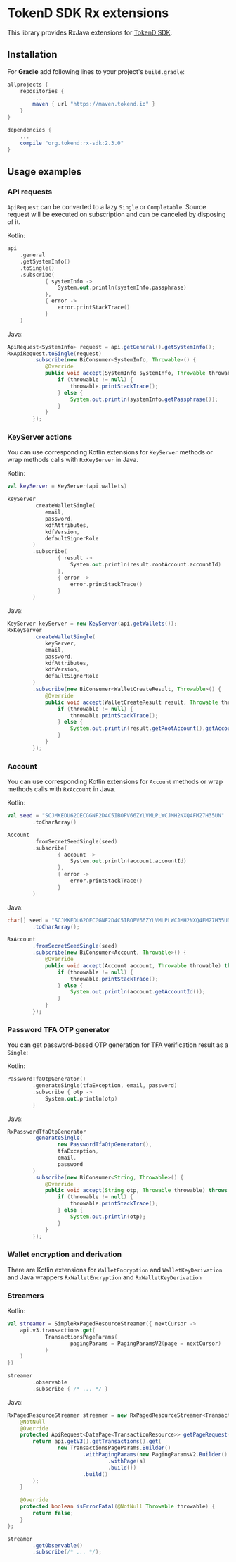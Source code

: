 # TokenD SDK Rx extensions

This library provides RxJava extensions for [TokenD SDK](https://github.com/tokend/kotlin-sdk).

## Installation

For **Gradle** add following lines to your project's `build.gradle`:
```groovy
allprojects {
    repositories {
        ...
        maven { url "https://maven.tokend.io" }
    }
}

dependencies {
    ...
    compile "org.tokend:rx-sdk:2.3.0"
}

```

## Usage examples

### API requests

`ApiRequest` can be converted to a lazy `Single` or `Completable`.
Source request will be executed on subscription
and can be canceled by disposing of it.

Kotlin:
```kotlin
api
    .general
    .getSystemInfo()
    .toSingle()
    .subscribe(
            { systemInfo ->
                System.out.println(systemInfo.passphrase)
            },
            { error ->
                error.printStackTrace()
            }
    )
```

Java:
```java
ApiRequest<SystemInfo> request = api.getGeneral().getSystemInfo();
RxApiRequest.toSingle(request)
        .subscribe(new BiConsumer<SystemInfo, Throwable>() {
            @Override
            public void accept(SystemInfo systemInfo, Throwable throwable) throws Exception {
                if (throwable != null) {
                    throwable.printStackTrace();
                } else {
                    System.out.println(systemInfo.getPassphrase());
                }
            }
        });
```

### KeyServer actions

You can use corresponding Kotlin extensions for `KeyServer` methods
or wrap methods calls with `RxKeyServer` in Java.

Kotlin:

```kotlin
val keyServer = KeyServer(api.wallets)

keyServer
        .createWalletSingle(
            email,
            password,
            kdfAttributes,
            kdfVersion,
            defaultSignerRole
        )
        .subscribe(
                { result ->
                    System.out.println(result.rootAccount.accountId)
                },
                { error ->
                    error.printStackTrace()
                }
        )
```

Java:

```java
KeyServer keyServer = new KeyServer(api.getWallets());
RxKeyServer
        .createWalletSingle(
            keyServer,
            email,
            password,
            kdfAttributes,
            kdfVersion,
            defaultSignerRole
        )
        .subscribe(new BiConsumer<WalletCreateResult, Throwable>() {
            @Override
            public void accept(WalletCreateResult result, Throwable throwable) throws Exception {
                if (throwable != null) {
                    throwable.printStackTrace();
                } else {
                    System.out.println(result.getRootAccount().getAccountId());
                }
            }
        });
```

### Account
You can use corresponding Kotlin extensions for `Account` methods
or wrap methods calls with `RxAccount` in Java.

Kotlin:

```kotlin
val seed = "SCJMKEDU62OECGGNF2D4C5IBOPV66ZYLVMLPLWCJMH2NXQ4FM27H35UN"
        .toCharArray()

Account
        .fromSecretSeedSingle(seed)
        .subscribe(
                { account ->
                    System.out.println(account.accountId)
                },
                { error ->
                    error.printStackTrace()
                }
        )
```

Java:

```java
char[] seed = "SCJMKEDU62OECGGNF2D4C5IBOPV66ZYLVMLPLWCJMH2NXQ4FM27H35UN"
        .toCharArray();

RxAccount
        .fromSecretSeedSingle(seed)
        .subscribe(new BiConsumer<Account, Throwable>() {
            @Override
            public void accept(Account account, Throwable throwable) throws Exception {
                if (throwable != null) {
                    throwable.printStackTrace();
                } else {
                    System.out.println(account.getAccountId());
                }
            }
        });
```

### Password TFA OTP generator
You can get password-based OTP generation for TFA verification result
as a `Single`:

Kotlin:

```kotlin
PasswordTfaOtpGenerator()
        .generateSingle(tfaException, email, password)
        .subscribe { otp ->
            System.out.println(otp)
        }
```

Java:

```java
RxPasswordTfaOtpGenerator
        .generateSingle(
                new PasswordTfaOtpGenerator(),
                tfaException,
                email,
                password
        )
        .subscribe(new BiConsumer<String, Throwable>() {
            @Override
            public void accept(String otp, Throwable throwable) throws Exception {
                if (throwable != null) {
                    throwable.printStackTrace();
                } else {
                    System.out.println(otp);
                }
            }
        });
```

### Wallet encryption and derivation
There are Kotlin extensions for `WalletEncryption` and `WalletKeyDerivation`
and Java wrappers `RxWalletEncryption` and `RxWalletKeyDerivation`

### Streamers

Kotlin:

```kotlin
val streamer = SimpleRxPagedResourceStreamer({ nextCursor ->
    api.v3.transactions.get(
            TransactionsPageParams(
                    pagingParams = PagingParamsV2(page = nextCursor)
            )
    )
})

streamer
        .observable
        .subscribe { /* ... */ }
```

Java: 

```java
RxPagedResourceStreamer streamer = new RxPagedResourceStreamer<TransactionResource>() {
    @NotNull
    @Override
    protected ApiRequest<DataPage<TransactionResource>> getPageRequest(@Nullable String s) {
        return api.getV3().getTransactions().get(
                new TransactionsPageParams.Builder()
                        .withPagingParams(new PagingParamsV2.Builder()
                                .withPage(s)
                                .build())
                        .build()
        );
    }

    @Override
    protected boolean isErrorFatal(@NotNull Throwable throwable) {
        return false;
    }
};

streamer
        .getObservable()
        .subscribe(/* ... */);
```